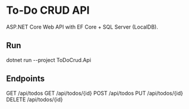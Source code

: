 ﻿# To-Do CRUD API

ASP.NET Core Web API with EF Core + SQL Server (LocalDB).

## Run
dotnet run --project ToDoCrud.Api

## Endpoints
GET /api/todos
GET /api/todos/{id}
POST /api/todos
PUT /api/todos/{id}
DELETE /api/todos/{id}
